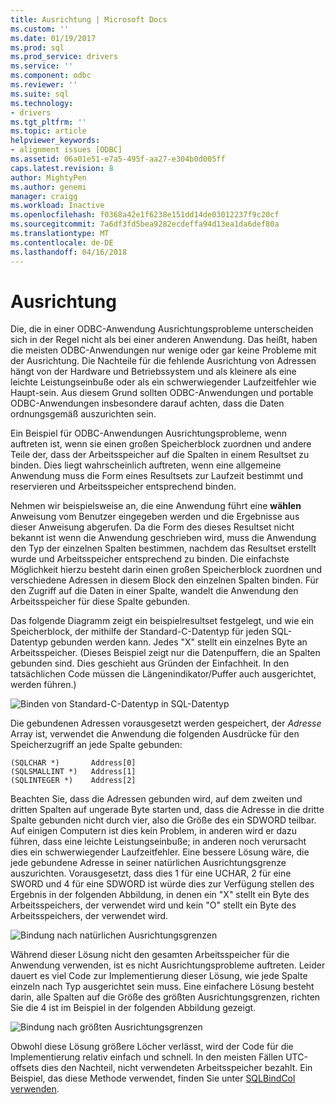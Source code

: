 ```yaml
---
title: Ausrichtung | Microsoft Docs
ms.custom: ''
ms.date: 01/19/2017
ms.prod: sql
ms.prod_service: drivers
ms.service: ''
ms.component: odbc
ms.reviewer: ''
ms.suite: sql
ms.technology:
- drivers
ms.tgt_pltfrm: ''
ms.topic: article
helpviewer_keywords:
- alignment issues [ODBC]
ms.assetid: 06a01e51-e7a5-495f-aa27-e304b0d005ff
caps.latest.revision: 8
author: MightyPen
ms.author: genemi
manager: craigg
ms.workload: Inactive
ms.openlocfilehash: f0368a42e1f6238e151dd14de03012237f9c20cf
ms.sourcegitcommit: 7a6df3fd5bea9282ecdeffa94d13ea1da6def80a
ms.translationtype: MT
ms.contentlocale: de-DE
ms.lasthandoff: 04/16/2018
---
```

# <a name="alignment"></a>Ausrichtung
Die, die in einer ODBC-Anwendung Ausrichtungsprobleme unterscheiden sich in der Regel nicht als bei einer anderen Anwendung. Das heißt, haben die meisten ODBC-Anwendungen nur wenige oder gar keine Probleme mit der Ausrichtung. Die Nachteile für die fehlende Ausrichtung von Adressen hängt von der Hardware und Betriebssystem und als kleinere als eine leichte Leistungseinbuße oder als ein schwerwiegender Laufzeitfehler wie Haupt-sein. Aus diesem Grund sollten ODBC-Anwendungen und portable ODBC-Anwendungen insbesondere darauf achten, dass die Daten ordnungsgemäß auszurichten sein.  
  
 Ein Beispiel für ODBC-Anwendungen Ausrichtungsprobleme, wenn auftreten ist, wenn sie einen großen Speicherblock zuordnen und andere Teile der, dass der Arbeitsspeicher auf die Spalten in einem Resultset zu binden. Dies liegt wahrscheinlich auftreten, wenn eine allgemeine Anwendung muss die Form eines Resultsets zur Laufzeit bestimmt und reservieren und Arbeitsspeicher entsprechend binden.  
  
 Nehmen wir beispielsweise an, die eine Anwendung führt eine **wählen** Anweisung vom Benutzer eingegeben werden und die Ergebnisse aus dieser Anweisung abgerufen. Da die Form des dieses Resultset nicht bekannt ist wenn die Anwendung geschrieben wird, muss die Anwendung den Typ der einzelnen Spalten bestimmen, nachdem das Resultset erstellt wurde und Arbeitsspeicher entsprechend zu binden. Die einfachste Möglichkeit hierzu besteht darin einen großen Speicherblock zuordnen und verschiedene Adressen in diesem Block den einzelnen Spalten binden. Für den Zugriff auf die Daten in einer Spalte, wandelt die Anwendung den Arbeitsspeicher für diese Spalte gebunden.  
  
 Das folgende Diagramm zeigt ein beispielresultset festgelegt, und wie ein Speicherblock, der mithilfe der Standard-C-Datentyp für jeden SQL-Datentyp gebunden werden kann. Jedes "X" stellt ein einzelnes Byte an Arbeitsspeicher. (Dieses Beispiel zeigt nur die Datenpuffern, die an Spalten gebunden sind. Dies geschieht aus Gründen der Einfachheit. In den tatsächlichen Code müssen die Längenindikator/Puffer auch ausgerichtet, werden führen.)  
  
 ![Binden von Standard-C-Datentyp in SQL-Datentyp](../../../odbc/reference/develop-app/media/pr24.gif "pr24")  
  
 Die gebundenen Adressen vorausgesetzt werden gespeichert, der *Adresse* Array ist, verwendet die Anwendung die folgenden Ausdrücke für den Speicherzugriff an jede Spalte gebunden:  
  
```  
(SQLCHAR *)       Address[0]  
(SQLSMALLINT *)   Address[1]  
(SQLINTEGER *)    Address[2]  
```  
  
 Beachten Sie, dass die Adressen gebunden wird, auf dem zweiten und dritten Spalten auf ungerade Byte starten und, dass die Adresse in die dritte Spalte gebunden nicht durch vier, also die Größe des ein SDWORD teilbar. Auf einigen Computern ist dies kein Problem, in anderen wird er dazu führen, dass eine leichte Leistungseinbuße; in anderen noch verursacht dies ein schwerwiegender Laufzeitfehler. Eine bessere Lösung wäre, die jede gebundene Adresse in seiner natürlichen Ausrichtungsgrenze auszurichten. Vorausgesetzt, dass dies 1 für eine UCHAR, 2 für eine SWORD und 4 für eine SDWORD ist würde dies zur Verfügung stellen des Ergebnis in der folgenden Abbildung, in denen ein "X" stellt ein Byte des Arbeitsspeichers, der verwendet wird und kein "O" stellt ein Byte des Arbeitsspeichers, der verwendet wird.  
  
 ![Bindung nach natürlichen Ausrichtungsgrenzen](../../../odbc/reference/develop-app/media/pr25.gif "pr25")  
  
 Während dieser Lösung nicht den gesamten Arbeitsspeicher für die Anwendung verwenden, ist es nicht Ausrichtungsprobleme auftreten. Leider dauert es viel Code zur Implementierung dieser Lösung, wie jede Spalte einzeln nach Typ ausgerichtet sein muss. Eine einfachere Lösung besteht darin, alle Spalten auf die Größe des größten Ausrichtungsgrenzen, richten Sie die 4 ist im Beispiel in der folgenden Abbildung gezeigt.  
  
 ![Bindung nach größten Ausrichtungsgrenzen](../../../odbc/reference/develop-app/media/pr26.gif "pr26")  
  
 Obwohl diese Lösung größere Löcher verlässt, wird der Code für die Implementierung relativ einfach und schnell. In den meisten Fällen UTC-offsets dies den Nachteil, nicht verwendeten Arbeitsspeicher bezahlt. Ein Beispiel, das diese Methode verwendet, finden Sie unter [SQLBindCol verwenden](../../../odbc/reference/develop-app/using-sqlbindcol.md).
